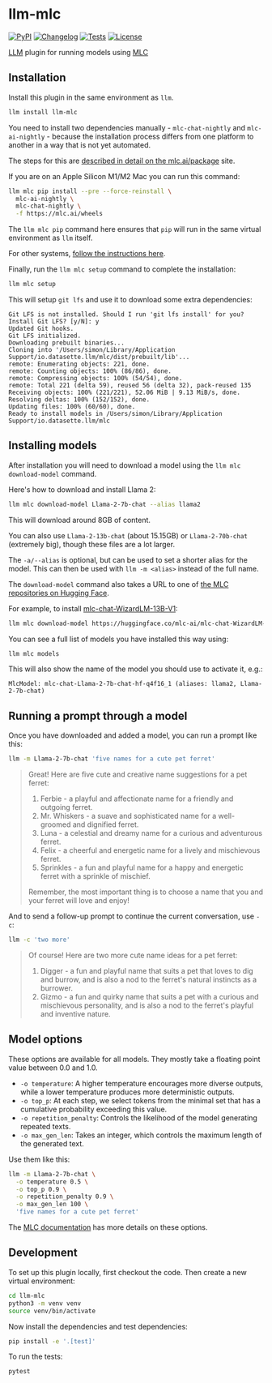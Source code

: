 # llm-mlc

[![PyPI](https://img.shields.io/pypi/v/llm-mlc.svg)](https://pypi.org/project/llm-mlc/)
[![Changelog](https://img.shields.io/github/v/release/simonw/llm-mlc?include_prereleases&label=changelog)](https://github.com/simonw/llm-mlc/releases)
[![Tests](https://github.com/simonw/llm-mlc/workflows/Test/badge.svg)](https://github.com/simonw/llm-mlc/actions?query=workflow%3ATest)
[![License](https://img.shields.io/badge/license-Apache%202.0-blue.svg)](https://github.com/simonw/llm-mlc/blob/main/LICENSE)

[LLM](https://llm.datasette.io/) plugin for running models using [MLC](https://mlc.ai/mlc-llm/docs/)

## Installation

Install this plugin in the same environment as `llm`.
```bash
llm install llm-mlc
```
You need to install two dependencies manually - `mlc-chat-nightly` and `mlc-ai-nightly` - because the installation process differs from one platform to another in a way that is not yet automated.

The steps for this are [described in detail on the mlc.ai/package](https://mlc.ai/package/) site.

If you are on an Apple Silicon M1/M2 Mac you can run this command:
```bash
llm mlc pip install --pre --force-reinstall \
  mlc-ai-nightly \
  mlc-chat-nightly \
  -f https://mlc.ai/wheels
```
The `llm mlc pip` command here ensures that `pip` will run in the same virtual environment as `llm` itself.

For other systems, [follow the instructions here](https://mlc.ai/package/).

Finally, run the `llm mlc setup` command to complete the installation:
```bash
llm mlc setup
```
This will setup `git lfs` and use it to download some extra dependencies:
```
Git LFS is not installed. Should I run 'git lfs install' for you?
Install Git LFS? [y/N]: y
Updated Git hooks.
Git LFS initialized.
Downloading prebuilt binaries...
Cloning into '/Users/simon/Library/Application Support/io.datasette.llm/mlc/dist/prebuilt/lib'...
remote: Enumerating objects: 221, done.
remote: Counting objects: 100% (86/86), done.
remote: Compressing objects: 100% (54/54), done.
remote: Total 221 (delta 59), reused 56 (delta 32), pack-reused 135
Receiving objects: 100% (221/221), 52.06 MiB | 9.13 MiB/s, done.
Resolving deltas: 100% (152/152), done.
Updating files: 100% (60/60), done.
Ready to install models in /Users/simon/Library/Application Support/io.datasette.llm/mlc
```

## Installing models

After installation you will need to download a model using the `llm mlc download-model` command.

Here's how to download and install Llama 2:

```bash
llm mlc download-model Llama-2-7b-chat --alias llama2
```
This will download around 8GB of content.

You can also use `Llama-2-13b-chat` (about 15.15GB) or `Llama-2-70b-chat` (extremely big), though these files are a lot larger.

The `-a/--alias` is optional, but can be used to set a shorter alias for the model. This can then be used with `llm -m <alias>` instead of the full name.

The `download-model` command also takes a URL to one of [the MLC repositories on Hugging Face](https://huggingface.co/mlc-ai).

For example, to install [mlc-chat-WizardLM-13B-V1](https://huggingface.co/mlc-ai/mlc-chat-WizardLM-13B-V1.2-q4f16_1):
```bash
llm mlc download-model https://huggingface.co/mlc-ai/mlc-chat-WizardLM-13B-V1.2-q4f16_1
```
You can see a full list of models you have installed this way using:
```bash
llm mlc models
```
This will also show the name of the model you should use to activate it, e.g.:
```
MlcModel: mlc-chat-Llama-2-7b-chat-hf-q4f16_1 (aliases: llama2, Llama-2-7b-chat)
```
## Running a prompt through a model

Once you have downloaded and added a model, you can run a prompt like this:
```bash
llm -m Llama-2-7b-chat 'five names for a cute pet ferret'
```

> Great! Here are five cute and creative name suggestions for a pet ferret:
>
> 1. Ferbie - a playful and affectionate name for a friendly and outgoing ferret.
> 2. Mr. Whiskers - a suave and sophisticated name for a well-groomed and dignified ferret.
> 3. Luna - a celestial and dreamy name for a curious and adventurous ferret.
> 4. Felix - a cheerful and energetic name for a lively and mischievous ferret.
> 5. Sprinkles - a fun and playful name for a happy and energetic ferret with a sprinkle of mischief.
>
> Remember, the most important thing is to choose a name that you and your ferret will love and enjoy!

And to send a follow-up prompt to continue the current conversation, use `-c`:

```bash
llm -c 'two more'
```

> Of course! Here are two more cute name ideas for a pet ferret:
>
> 1. Digger - a fun and playful name that suits a pet that loves to dig and burrow, and is also a nod to the ferret's natural instincts as a burrower.
> 2. Gizmo - a fun and quirky name that suits a pet with a curious and mischievous personality, and is also a nod to the ferret's playful and inventive nature.

## Model options

These options are available for all models. They mostly take a floating point value between 0.0 and 1.0.

- `-o temperature`: A higher temperature encourages more diverse outputs, while a lower temperature produces more deterministic outputs.
- `-o top_p`: At each step, we select tokens from the minimal set that has a cumulative probability exceeding this value.
- `-o repetition_penalty`: Controls the likelihood of the model generating repeated texts.
- `-o max_gen_len`: Takes an integer, which controls the maximum length of the generated text.

Use them like this:

```bash
llm -m Llama-2-7b-chat \
  -o temperature 0.5 \
  -o top_p 0.9 \
  -o repetition_penalty 0.9 \
  -o max_gen_len 100 \
  'five names for a cute pet ferret'
```
The [MLC documentation](https://mlc.ai/mlc-llm/docs/get_started/mlc_chat_config.html) has more details on these options.

## Development

To set up this plugin locally, first checkout the code. Then create a new virtual environment:
```bash
cd llm-mlc
python3 -m venv venv
source venv/bin/activate
```
Now install the dependencies and test dependencies:
```bash
pip install -e '.[test]'
```
To run the tests:
```bash
pytest
```
